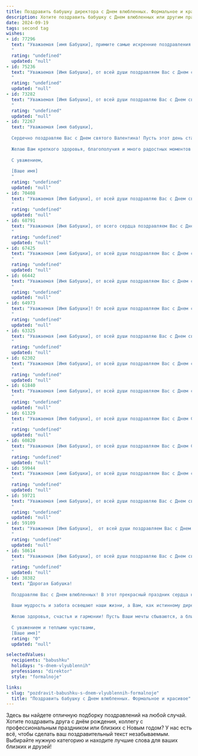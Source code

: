 ```yaml
---
title: Поздравить бабушку директора с Днем влюбленных. Формальное и красивое
description: Хотите поздравить бабушку с Днем влюбленных или другим праздником? Наш ИИ создаст незабываемое поздравление, а вы обязательно выделитесь среди других.  
date: 2024-09-19
tags: second tag
wishes:
- id: 77296
  text: "Уважаемая [имя Бабушки], примите самые искренние поздравления с Днем святого Валентина! Желаем Вам тепла, любви и радости в этот праздничный день. Пусть Ваша жизнь будет наполнена заботой, вниманием и душевным теплом. Счастья Вам и крепкого здоровья!
  "
  rating: "undefined"
  updated: "null"
- id: 75236
  text: "Уважаемая [Имя Бабушки], от всей души поздравляем Вас с Днем святого Валентина! Желаем Вам  крепкого здоровья, неиссякаемого оптимизма и  искренней любви, которая согревает сердце. Пусть этот день принесет Вам много радости и приятных моментов!
  "
  rating: "undefined"
  updated: "null"
- id: 73282
  text: "Уважаемая [Имя Бабушки], от всей души поздравляю Вас с Днем святого Валентина! Желаю Вам крепкого здоровья, душевного тепла и нежных чувств, которые разжигают огонь в Вашем сердце. Пусть каждый день будет наполнен любовью и счастьем!
  "
  rating: "undefined"
  updated: "null"
- id: 72267
  text: "Уважаемая [имя бабушки],
  
  Сердечно поздравляю Вас с Днем святого Валентина! Пусть этот день станет для Вас наполнен теплом, любовью и заботой близких людей!
  
  Желаю Вам крепкого здоровья, благополучия и много радостных моментов!
  
  С уважением,
  
  [Ваше имя]
  "
  rating: "undefined"
  updated: "null"
- id: 70408
  text: "Уважаемая [Имя Бабушки], от всей души поздравляю Вас с Днем святого Валентина! Желаю Вам любви, тепла, радости и всех благ, которые приносит этот праздник. Пусть Ваше сердце всегда будет согрето заботой и вниманием близких людей.
  "
  rating: "undefined"
  updated: "null"
- id: 68791
  text: "Уважаемая [Имя Бабушки], от всего сердца поздравляем Вас с Днем святого Валентина! Желаем Вам любви, радости и тепла в этот прекрасный день!
  "
  rating: "undefined"
  updated: "null"
- id: 67425
  text: "Уважаемая [имя Бабушки], от всей души поздравляем Вас с Днем святого Валентина! Желаем Вам неиссякаемой любви, тепла и заботы от родных и близких, а также  крепкого здоровья и бодрости духа. Пусть этот день будет наполнен приятными моментами, и пусть Ваше сердце всегда будет открыто для любви.
  "
  rating: "undefined"
  updated: "null"
- id: 66442
  text: "Уважаемая [Имя Бабушки], от всей души поздравляем Вас с Днем святого Валентина! Желаем Вам любви, тепла, заботы и  радости, которые наполнят Вашу жизнь яркими красками. Пусть этот день будет особенным, полным приятных сюрпризов и  нежных чувств!
  "
  rating: "undefined"
  updated: "null"
- id: 64973
  text: "Уважаемая [Имя Бабушки]! От всей души поздравляем Вас с Днем святого Валентина! Желаем Вам крепкого здоровья, семейного тепла и бесконечной любви от близких людей. Пусть этот день наполнит Вас радостью, позитивом и удачей.
  "
  rating: "undefined"
  updated: "null"
- id: 63325
  text: "Уважаемая [имя Бабушки], от всей души поздравляю Вас с Днем святого Валентина! Желаю Вам крепкого здоровья, семейного благополучия, душевной гармонии и бесконечного счастья! Пусть Ваша жизнь будет наполнена любовью, заботой и вниманием близких людей.
  "
  rating: "undefined"
  updated: "null"
- id: 62302
  text: "Уважаемая [Имя бабушки], от всей души поздравляем Вас с Днем святого Валентина! Желаем Вам крепкого здоровья, неиссякаемого оптимизма и душевного тепла. Пусть любовь и забота Ваших близких согревают Вас каждый день.
  "
  rating: "undefined"
  updated: "null"
- id: 61840
  text: "Уважаемая [имя Бабушки], от всей души поздравляем Вас с Днем святого Валентина! Желаем Вам крепкого здоровья, замечательного настроения и бесконечной любви. Пусть этот день станет для Вас символом тепла, радости и романтики!
  "
  rating: "undefined"
  updated: "null"
- id: 61329
  text: "Уважаемая [Имя бабушки], от всей души поздравляем Вас с Днем Святого Валентина! Пусть этот день наполнится любовью, заботой и теплыми чувствами от близких. Желаем Вам крепкого здоровья, ярких впечатлений и светлых эмоций!
  "
  rating: "undefined"
  updated: "null"
- id: 60820
  text: "Уважаемая [Имя Бабушки], от всей души поздравляем Вас с Днем Святого Валентина! Желаем Вам в этот день, окруженной любовью и заботой близких, ощутить всю теплоту и нежность, которые Вы дарите всем вокруг. Пусть этот день станет для Вас маленьким праздником, наполненным душевным теплом и радостными мгновениями.
  "
  rating: "undefined"
  updated: "null"
- id: 59944
  text: "Уважаемая [имя Бабушки], от всей души поздравляем Вас с Днем святого Валентина! Желаем Вам крепкого здоровья, душевного тепла и безграничной любви, которая согревает Вас каждый день. Пусть этот праздник подарит Вам множество приятных моментов и вдохновит на новые свершения.
  "
  rating: "undefined"
  updated: "null"
- id: 59721
  text: "Уважаемая [имя Бабушки], от всей души поздравляю Вас с Днем святого Валентина! Желаю Вам светлых и радостных эмоций,  любви и заботы со стороны близких, а также крепкого здоровья и благополучия. Пусть этот день подарит Вам много приятных моментов и  наполнит Вашу жизнь радостью и счастьем!
  "
  rating: "undefined"
  updated: "null"
- id: 59109
  text: "Уважаемая [Имя Бабушки],  от всей души поздравляем Вас с Днем святого Валентина! Желаем Вам бесконечной любви, нежности и счастья, которое согревает сердце и вдохновляет на новые свершения. Пусть этот день будет полон радости, приятных сюрпризов и незабываемых моментов.
  "
  rating: "undefined"
  updated: "null"
- id: 58614
  text: "Уважаемая [Имя Бабушки], от всей души поздравляю Вас с Днем святого Валентина! Желаю Вам море любви, тепла и радости в этот прекрасный день. Пусть Ваша жизнь будет наполнена яркими красками и душевным спокойствием, а Ваша директорская мудрость и талант продолжают вдохновлять всех вокруг!
  "
  rating: "undefined"
  updated: "null"
- id: 38382
  text: "Дорогая Бабушка!
  
  Поздравляю Вас с Днем влюбленных! В этот прекрасный праздник сердца наполнены теплом и нежностью, и хотелось бы выразить Вам свою искреннюю признательность и любовь.
  
  Ваши мудрость и забота освещают наши жизни, а Вам, как истинному директору нашей семьи, всегда удается создавать атмосферу тепла и уюта. Пусть в Вашем сердце всегда живет любовь, а каждый новый день радует только приятными событиями и счастливыми моментами.
  
  Желаю здоровья, счастья и гармонии! Пусть Ваши мечты сбываются, а близкие дарят Вам свою любовь и поддержку.
  
  С уважением и теплыми чувствами,
  [Ваше имя]"
  rating: "0"
  updated: "null"

selectedValues:
  recipients: "babushku"
  holidays: "s-dnem-vlyublennih"
  professions: "direktor"
  style: "formalnoje"

links:
- slug: "pozdravit-babushku-s-dnem-vlyublennih-formalnoje"
  title: "Поздравить бабушку с Днем влюбленных. Формальное и красивое"
---
```


Здесь вы найдете отличную подборку поздравлений на любой случай. 
Хотите поздравить друга с днём рождения, коллегу с профессиональным праздником или близких с Новым годом? У нас есть всё, чтобы сделать ваш поздравительный текст незабываемым. Выбирайте нужную категорию и находите лучшие слова для ваших близких и друзей!
